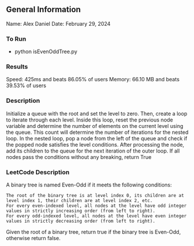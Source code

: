 ## General Information
Name: Alex Daniel
Date: February 29, 2024

### To Run
- python isEvenOddTree.py

### Results
Speed: 425ms and beats 86.05% of users
Memory: 66.10 MB and beats 39.53% of users

### Description
Initialize a queue with the root and set the level to zero. Then, create a loop to iterate through each level. Inside this loop, reset the previous node variable and determine the number of elements on the current level using the queue. This count will determine the number of iterations for the nested loop.
In the nested loop, pop a node from the left of the queue and check if the popped node satisfies the level conditions. After processing the node, add its children to the queue for the next iteration of the outer loop. If all nodes pass the conditions without any breaking, return True

### LeetCode Description
A binary tree is named Even-Odd if it meets the following conditions:

    The root of the binary tree is at level index 0, its children are at level index 1, their children are at level index 2, etc.
    For every even-indexed level, all nodes at the level have odd integer values in strictly increasing order (from left to right).
    For every odd-indexed level, all nodes at the level have even integer values in strictly decreasing order (from left to right).

Given the root of a binary tree, return true if the binary tree is Even-Odd, otherwise return false.